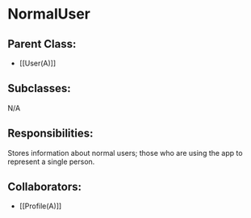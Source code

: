 # NormalUser

## Parent Class:
- [[User(A)]]

## Subclasses:
N/A

## Responsibilities:
Stores information about normal users; those who are using the app to represent a single person. 

## Collaborators:
- [[Profile(A)]]